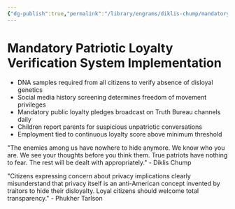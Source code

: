 ```yaml
---
{"dg-publish":true,"permalink":"/library/engrams/diklis-chump/mandatory-patriotic-loyalty-verification-system-implementation/","tags":["DC/Blue-States","DC/AS6"]}
---
```


# Mandatory Patriotic Loyalty Verification System Implementation

- DNA samples required from all citizens to verify absence of disloyal genetics
- Social media history screening determines freedom of movement privileges
- Mandatory public loyalty pledges broadcast on Truth Bureau channels daily
- Children report parents for suspicious unpatriotic conversations
- Employment tied to continuous loyalty score above minimum threshold

"The enemies among us have nowhere to hide anymore. We know who you are. We see your thoughts before you think them. True patriots have nothing to fear. The rest will be dealt with appropriately." - Diklis Chump

"Citizens expressing concern about privacy implications clearly misunderstand that privacy itself is an anti-American concept invented by traitors to hide their disloyalty. Loyal citizens should welcome total transparency." - Phukher Tarlson
